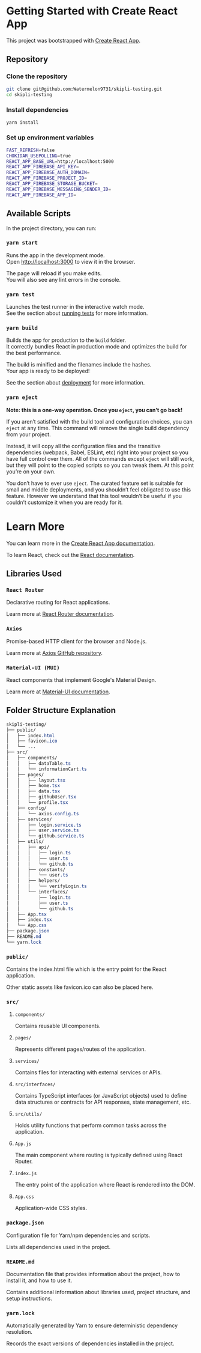 # Getting Started with Create React App

This project was bootstrapped with [Create React App](https://github.com/facebook/create-react-app).

## Repository

### Clone the repository

```bash
git clone git@github.com:Watermelon9731/skipli-testing.git
cd skipli-testing
```

### Install dependencies

```bash
yarn install
```

### Set up environment variables

```bash
FAST_REFRESH=false
CHOKIDAR_USEPOLLING=true
REACT_APP_BASE_URL=http://localhost:5000
REACT_APP_FIREBASE_API_KEY=
REACT_APP_FIREBASE_AUTH_DOMAIN=
REACT_APP_FIREBASE_PROJECT_ID=
REACT_APP_FIREBASE_STORAGE_BUCKET=
REACT_APP_FIREBASE_MESSAGING_SENDER_ID=
REACT_APP_FIREBASE_APP_ID=
```

## Available Scripts

In the project directory, you can run:

### `yarn start`

Runs the app in the development mode.\
Open [http://localhost:3000](http://localhost:3000) to view it in the browser.

The page will reload if you make edits.\
You will also see any lint errors in the console.

### `yarn test`

Launches the test runner in the interactive watch mode.\
See the section about [running tests](https://facebook.github.io/create-react-app/docs/running-tests) for more information.

### `yarn build`

Builds the app for production to the `build` folder.\
It correctly bundles React in production mode and optimizes the build for the best performance.

The build is minified and the filenames include the hashes.\
Your app is ready to be deployed!

See the section about [deployment](https://facebook.github.io/create-react-app/docs/deployment) for more information.

### `yarn eject`

**Note: this is a one-way operation. Once you `eject`, you can’t go back!**

If you aren’t satisfied with the build tool and configuration choices, you can `eject` at any time. This command will remove the single build dependency from your project.

Instead, it will copy all the configuration files and the transitive dependencies (webpack, Babel, ESLint, etc) right into your project so you have full control over them. All of the commands except `eject` will still work, but they will point to the copied scripts so you can tweak them. At this point you’re on your own.

You don’t have to ever use `eject`. The curated feature set is suitable for small and middle deployments, and you shouldn’t feel obligated to use this feature. However we understand that this tool wouldn’t be useful if you couldn’t customize it when you are ready for it.

# Learn More

You can learn more in the [Create React App documentation](https://facebook.github.io/create-react-app/docs/getting-started).

To learn React, check out the [React documentation](https://reactjs.org/).

## Libraries Used

### `React Router`

Declarative routing for React applications.

Learn more at [React Router documentation](https://reactrouter.com/en/main).

### `Axios`

Promise-based HTTP client for the browser and Node.js.

Learn more at [Axios GitHub repository](https://github.com/axios/axios).

### `Material-UI (MUI)`

React components that implement Google's Material Design.

Learn more at [Material-UI documentation](https://mui.com).

## Folder Structure Explanation

```css
skipli-testing/
├── public/
│   ├── index.html
│   ├── favicon.ico
│   └── ...
├── src/
│   ├── components/
│   │   ├── dataTable.ts
│   │   └── informationCart.ts
│   ├── pages/
│   │   ├── layout.tsx
│   │   ├── home.tsx
│   │   ├── data.tsx
│   │   ├── githubUser.tsx
│   │   └── profile.tsx
│   ├── config/
│   │   └── axios.config.ts
│   ├── services/
│   │   ├── login.service.ts
│   │   ├── user.service.ts
│   │   └── github.service.ts
│   ├── utils/
│   │   ├── api/
│   │   │   ├── login.ts
│   │   │   ├── user.ts
│   │   │   └── github.ts
│   │   ├── constants/
│   │   │   └── user.ts
│   │   ├── helpers/
│   │   │   └── verifyLogin.ts
│   │   └── interfaces/
│   │       ├── login.ts
│   │       ├── user.ts
│   │       └── github.ts
│   ├── App.tsx
│   ├── index.tsx
│   └── App.css
├── package.json
├── README.md
└── yarn.lock
```

### `public/`

Contains the index.html file which is the entry point for the React application.

Other static assets like favicon.ico can also be placed here.

### `src/`

1. `components/`

   Contains reusable UI components.

2. `pages/`

   Represents different pages/routes of the application.

3. `services/`

   Contains files for interacting with external services or APIs.

4. `src/interfaces/`

   Contains TypeScript interfaces (or JavaScript objects) used to define data structures or contracts for API responses, state management, etc.

5. `src/utils/`

   Holds utility functions that perform common tasks across the application.

6. `App.js`

   The main component where routing is typically defined using React Router.

7. `index.js`

   The entry point of the application where React is rendered into the DOM.

8. `App.css`

   Application-wide CSS styles.

### `package.json`

Configuration file for Yarn/npm dependencies and scripts.

Lists all dependencies used in the project.

### `README.md`

Documentation file that provides information about the project, how to install it, and how to use it.

Contains additional information about libraries used, project structure, and setup instructions.

### `yarn.lock`

Automatically generated by Yarn to ensure deterministic dependency resolution.

Records the exact versions of dependencies installed in the project.
